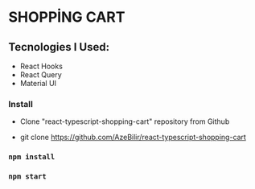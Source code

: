 # SHOPPİNG CART

## Tecnologies I Used:
- React Hooks
- React Query
- Material UI

### Install

- Clone "react-typescript-shopping-cart" repository from Github

- git clone https://github.com/AzeBilir/react-typescript-shopping-cart



### `npm install`
### `npm start`
